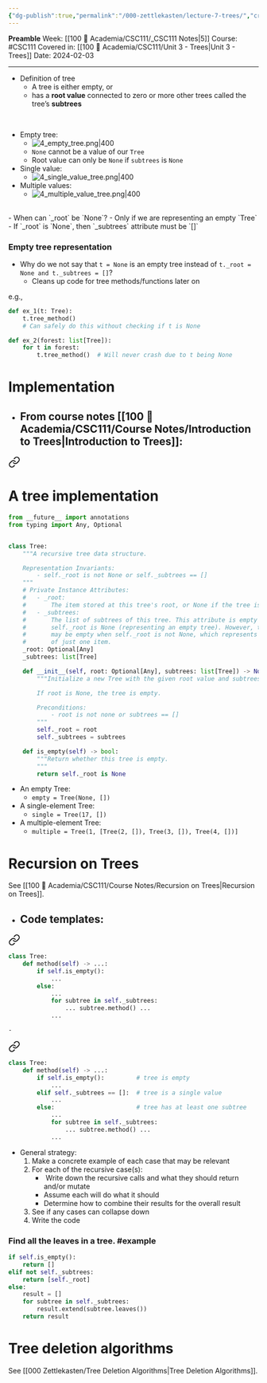 ```yaml
---
{"dg-publish":true,"permalink":"/000-zettlekasten/lecture-7-trees/","created":"2024-02-03T22:38:32.483-05:00","updated":"2024-02-04T00:10:06.481-05:00"}
---
```


**Preamble**
Week: [[100 📒 Academia/CSC111/_CSC111 Notes\|5]]
Course: #CSC111
Covered in: [[100 📒 Academia/CSC111/Unit 3 - Trees\|Unit 3 - Trees]]
Date: 2024-02-03

---

- Definition of tree
	- A tree is either empty, or
	- has a **root value** connected to zero or more other trees called the tree’s **subtrees**

<br>

- Empty tree:
	- ![4_empty_tree.png|400](/img/user/Files/csc111/4_empty_tree.png)
	- `None` cannot be a value of our `Tree`
	- Root value can only be `None` if `subtrees` is `None`
- Single value:
	- ![4_single_value_tree.png|400](/img/user/Files/CSC111/4_single_value_tree.png)
- Multiple values:
	- ![4_multiple_value_tree.png|400](/img/user/Files/csc111/4_multiple_value_tree.png)

<br>
- When can `_root` be `None`?
	- Only if we are representing an empty `Tree`
	- If `_root` is `None`, then `_subtrees` attribute must be `[]`

### Empty tree representation

- Why do we not say that `t = None` is an empty tree instead of `t._root = None and t._subtrees = []`?
	- Cleans up code for tree methods/functions later on

e.g.,
```python
def ex_1(t: Tree):
	t.tree_method()
	# Can safely do this without checking if t is None

def ex_2(forest: list[Tree]):
	for t in forest:
		t.tree_method()  # Will never crash due to t being None
```


# Implementation

- From course notes [[100 📒 Academia/CSC111/Course Notes/Introduction to Trees\|Introduction to Trees]]:
	- 
<div class="transclusion internal-embed is-loaded"><a class="markdown-embed-link" href="/academia/csc-111/course-notes/introduction-to-trees/#a-tree-implementation" aria-label="Open link"><svg xmlns="http://www.w3.org/2000/svg" width="24" height="24" viewBox="0 0 24 24" fill="none" stroke="currentColor" stroke-width="2" stroke-linecap="round" stroke-linejoin="round" class="svg-icon lucide-link"><path d="M10 13a5 5 0 0 0 7.54.54l3-3a5 5 0 0 0-7.07-7.07l-1.72 1.71"></path><path d="M14 11a5 5 0 0 0-7.54-.54l-3 3a5 5 0 0 0 7.07 7.07l1.71-1.71"></path></svg></a><div class="markdown-embed">



# A tree implementation

```python
from __future__ import annotations
from typing import Any, Optional


class Tree:
    """A recursive tree data structure.

    Representation Invariants:
        - self._root is not None or self._subtrees == []
    """
    # Private Instance Attributes:
    #   - _root:
    #       The item stored at this tree's root, or None if the tree is empty.
    #   - _subtrees:
    #       The list of subtrees of this tree. This attribute is empty when
    #       self._root is None (representing an empty tree). However, this attribute
    #       may be empty when self._root is not None, which represents a tree consisting
    #       of just one item.
    _root: Optional[Any]
    _subtrees: list[Tree]

    def __init__(self, root: Optional[Any], subtrees: list[Tree]) -> None:
        """Initialize a new Tree with the given root value and subtrees.

        If root is None, the tree is empty.

        Preconditions:
            - root is not none or subtrees == []
        """
        self._root = root
        self._subtrees = subtrees

    def is_empty(self) -> bool:
        """Return whether this tree is empty.
        """
        return self._root is None
```

</div></div>

- An empty Tree:
	- `empty = Tree(None, [])`
- A single-element Tree:
	- `single = Tree(17, [])`
- A multiple-element Tree:
	- `multiple = Tree(1, [Tree(2, []), Tree(3, []), Tree(4, [])]`

# Recursion on Trees

See [[100 📒 Academia/CSC111/Course Notes/Recursion on Trees\|Recursion on Trees]].

- Code templates:
	- 
<div class="transclusion internal-embed is-loaded"><a class="markdown-embed-link" href="/academia/csc-111/course-notes/recursion-on-trees/#807d88" aria-label="Open link"><svg xmlns="http://www.w3.org/2000/svg" width="24" height="24" viewBox="0 0 24 24" fill="none" stroke="currentColor" stroke-width="2" stroke-linecap="round" stroke-linejoin="round" class="svg-icon lucide-link"><path d="M10 13a5 5 0 0 0 7.54.54l3-3a5 5 0 0 0-7.07-7.07l-1.72 1.71"></path><path d="M14 11a5 5 0 0 0-7.54-.54l-3 3a5 5 0 0 0 7.07 7.07l1.71-1.71"></path></svg></a><div class="markdown-embed">



```python
class Tree:
    def method(self) -> ...:
        if self.is_empty():
            ...
        else:
            ...
            for subtree in self._subtrees:
                ... subtree.method() ...
            ...
```

</div></div>

	- 
<div class="transclusion internal-embed is-loaded"><a class="markdown-embed-link" href="/academia/csc-111/course-notes/recursion-on-trees/#390467" aria-label="Open link"><svg xmlns="http://www.w3.org/2000/svg" width="24" height="24" viewBox="0 0 24 24" fill="none" stroke="currentColor" stroke-width="2" stroke-linecap="round" stroke-linejoin="round" class="svg-icon lucide-link"><path d="M10 13a5 5 0 0 0 7.54.54l3-3a5 5 0 0 0-7.07-7.07l-1.72 1.71"></path><path d="M14 11a5 5 0 0 0-7.54-.54l-3 3a5 5 0 0 0 7.07 7.07l1.71-1.71"></path></svg></a><div class="markdown-embed">



```python
class Tree:
    def method(self) -> ...:
        if self.is_empty():         # tree is empty
            ...
        elif self._subtrees == []:  # tree is a single value
            ...
        else:                       # tree has at least one subtree
            ...
            for subtree in self._subtrees:
                ... subtree.method() ...
            ...
```

</div></div>

- General strategy:
	1. Make a concrete example of each case that may be relevant
	2. For each of the recursive case(s):
		-  Write down the recursive calls and what they should return and/or mutate
		- Assume each will do what it should
		- Determine how to combine their results for the overall result
	3. See if any cases can collapse down
	4. Write the code

### Find all the leaves in a tree. #example 

```python
if self.is_empty():
	return []
elif not self._subtrees:
	return [self._root]
else:
	result = []
	for subtree in self._subtrees:
		result.extend(subtree.leaves())
	return result
```

# Tree deletion algorithms

See [[000 Zettlekasten/Tree Deletion Algorithms\|Tree Deletion Algorithms]].